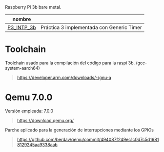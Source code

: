 Raspberry Pi 3b bare metal.

|nombre          |                                                           |
|----------------|-----------------------------------------------------------|
|[P3_INTP_3b](https://github.com/junouyangf/qemu-int/tree/main/P3_INTP_3b)      |Práctica 3 implementada con Generic Timer                  |

# Toolchain
Toolchain usado para la compilación del código para la raspi 3b. (gcc-system-aarch64)
>https://developer.arm.com/downloads/-/gnu-a

# Qemu 7.0.0
Versión empleada: 7.0.0
>https://download.qemu.org/

Parche aplicado para la generación de interrupciones mediante los GPIOs
>https://github.com/berdav/qemu/commit/494087f249ec1c0d7c5d19818129245aa9338aab
